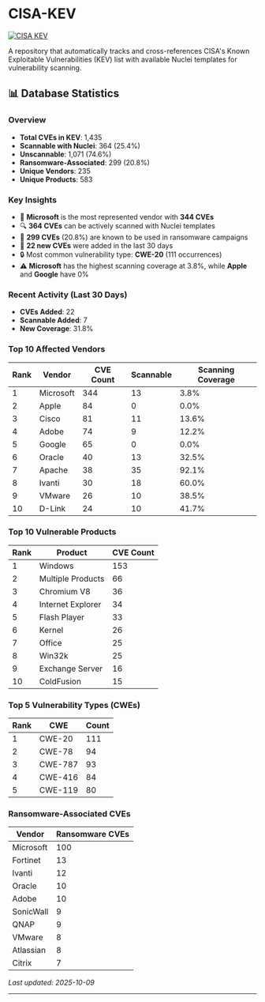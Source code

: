 # CISA-KEV

[![CISA KEV](https://github.com/rxerium/CISA-KEV/actions/workflows/CISA.yaml/badge.svg)](https://github.com/rxerium/CISA-KEV/actions/workflows/CISA.yaml)

A repository that automatically tracks and cross-references CISA's Known Exploitable Vulnerabilities (KEV) list with available Nuclei templates for vulnerability scanning.






## 📊 Database Statistics

### Overview
- **Total CVEs in KEV**: 1,435
- **Scannable with Nuclei**: 364 (25.4%)
- **Unscannable**: 1,071 (74.6%)
- **Ransomware-Associated**: 299 (20.8%)
- **Unique Vendors**: 235
- **Unique Products**: 583

### Key Insights
- 🎯 **Microsoft** is the most represented vendor with **344 CVEs**
- 🔍 **364 CVEs** can be actively scanned with Nuclei templates
- 🦠 **299 CVEs** (20.8%) are known to be used in ransomware campaigns
- 📅 **22 new CVEs** were added in the last 30 days
- 🔒 Most common vulnerability type: **CWE-20** (111 occurrences)
- ⚠️ **Microsoft** has the highest scanning coverage at 3.8%, while **Apple** and **Google** have 0%

### Recent Activity (Last 30 Days)
- **CVEs Added**: 22
- **Scannable Added**: 7
- **New Coverage**: 31.8%

### Top 10 Affected Vendors
| Rank | Vendor | CVE Count | Scannable | Scanning Coverage |
|------|--------|-----------|-----------|-------------------|
| 1 | Microsoft | 344 | 13 | 3.8% |
| 2 | Apple | 84 | 0 | 0.0% |
| 3 | Cisco | 81 | 11 | 13.6% |
| 4 | Adobe | 74 | 9 | 12.2% |
| 5 | Google | 65 | 0 | 0.0% |
| 6 | Oracle | 40 | 13 | 32.5% |
| 7 | Apache | 38 | 35 | 92.1% |
| 8 | Ivanti | 30 | 18 | 60.0% |
| 9 | VMware | 26 | 10 | 38.5% |
| 10 | D-Link | 24 | 10 | 41.7% |

### Top 10 Vulnerable Products
| Rank | Product | CVE Count |
|------|---------|-----------|
| 1 | Windows | 153 |
| 2 | Multiple Products | 66 |
| 3 | Chromium V8 | 36 |
| 4 | Internet Explorer | 34 |
| 5 | Flash Player | 33 |
| 6 | Kernel | 26 |
| 7 | Office | 25 |
| 8 | Win32k | 25 |
| 9 | Exchange Server | 16 |
| 10 | ColdFusion | 15 |

### Top 5 Vulnerability Types (CWEs)
| Rank | CWE | Count |
|------|-----|-------|
| 1 | CWE-20 | 111 |
| 2 | CWE-78 | 94 |
| 3 | CWE-787 | 93 |
| 4 | CWE-416 | 84 |
| 5 | CWE-119 | 80 |

### Ransomware-Associated CVEs
| Vendor | Ransomware CVEs |
|--------|-----------------|
| Microsoft | 100 |
| Fortinet | 13 |
| Ivanti | 12 |
| Oracle | 10 |
| Adobe | 10 |
| SonicWall | 9 |
| QNAP | 9 |
| VMware | 8 |
| Atlassian | 8 |
| Citrix | 7 |

*Last updated: 2025-10-09*


---
